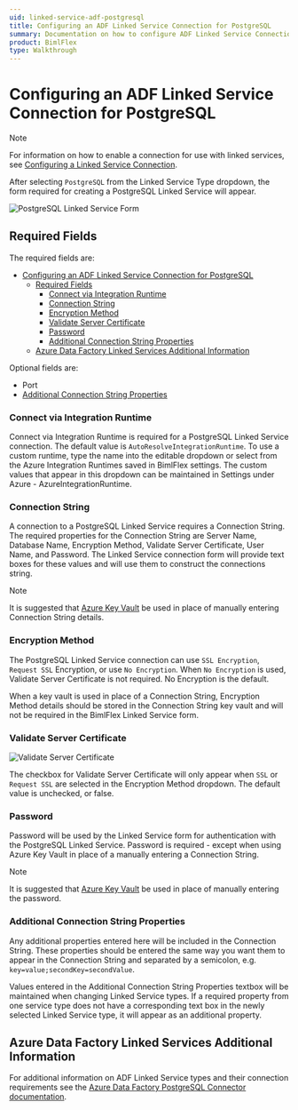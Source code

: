 ```yaml
---
uid: linked-service-adf-postgresql
title: Configuring an ADF Linked Service Connection for PostgreSQL
summary: Documentation on how to configure ADF Linked Service Connection for PostsgreSQL with required fields, connection strings, and links to additional information
product: BimlFlex
type: Walkthrough
---
```

# Configuring an ADF Linked Service Connection for PostgreSQL

> [!NOTE]
> For information on how to enable a connection for use with linked services, see [Configuring a Linked Service Connection](create-linked-service-connection.md).

[//]: # (TODO List of stages, connection types, and system types that can use PostgreSQL)

After selecting `PostgreSQL` from the Linked Service Type dropdown, the form required for creating a PostgreSQL Linked Service will appear.

![PostgreSQL Linked Service Form](images/bimlflex-ss-app-connections-adf-postgresql-form.png "PostgreSQL Linked Service Form")

## Required Fields

The required fields are:

- [Configuring an ADF Linked Service Connection for PostgreSQL](#configuring-an-adf-linked-service-connection-for-postgresql)
  - [Required Fields](#required-fields)
    - [Connect via Integration Runtime](#connect-via-integration-runtime)
    - [Connection String](#connection-string)
    - [Encryption Method](#encryption-method)
    - [Validate Server Certificate](#validate-server-certificate)
    - [Password](#password)
    - [Additional Connection String Properties](#additional-connection-string-properties)
  - [Azure Data Factory Linked Services Additional Information](#azure-data-factory-linked-services-additional-information)

Optional fields are:

+ Port
+ [Additional Connection String Properties](#additional-connection-string-properties)

### Connect via Integration Runtime

Connect via Integration Runtime is required for a PostgreSQL Linked Service connection.
The default value is `AutoResolveIntegrationRuntime`.
To use a custom runtime, type the name into the editable dropdown or select from the Azure Integration Runtimes saved in BimlFlex settings.
The custom values that appear in this dropdown can be maintained in Settings under Azure - AzureIntegrationRuntime.

### Connection String

A connection to a PostgreSQL Linked Service requires a Connection String.
The required properties for the Connection String are Server Name, Database Name, Encryption Method, Validate Server Certificate, User Name, and Password.
The Linked Service connection form will provide text boxes for these values and will use them to construct the connections string.

> [!NOTE]
> It is suggested that [Azure Key Vault](linked-service-azure-key-vault.md) be used in place of manually entering Connection String details.

### Encryption Method

The PostgreSQL Linked Service connection can use `SSL Encryption`, `Request SSL` Encryption, or use `No Encryption`.
When `No Encryption` is used, Validate Server Certificate is not required.
No Encryption is the default.

When a key vault is used in place of a Connection String, Encryption Method details should be stored in the Connection String key vault and will not be required in the BimlFlex Linked Service form.

### Validate Server Certificate

![Validate Server Certificate](images/bimlflex-ss-app-connections-adf-postgresql-validate-server-certificate.png "Validate Server Certificate Checkbox")

The checkbox for Validate Server Certificate will only appear when `SSL` or `Request SSL` are selected in the Encryption Method dropdown.
The default value is unchecked, or false.

### Password

Password will be used by the Linked Service form for authentication with the PostgreSQL Linked Service.
Password is required - except when using Azure Key Vault in place of a manually entering a Connection String.

> [!NOTE]
> It is suggested that [Azure Key Vault](linked-service-azure-key-vault.md) be used in place of manually entering the password.

### Additional Connection String Properties

Any additional properties entered here will be included in the Connection String.
These properties should be entered the same way you want them to appear in the Connection String and separated by a semicolon, e.g. `key=value;secondKey=secondValue`.

Values entered in the Additional Connection String Properties textbox will be maintained when changing Linked Service types.
If a required property from one service type does not have a corresponding text box in the newly selected Linked Service type, it will appear as an additional property.

## Azure Data Factory Linked Services Additional Information

For additional information on ADF Linked Service types and their connection requirements see the [Azure Data Factory PostgreSQL Connector documentation](https://docs.microsoft.com/en-us/azure/data-factory/connector-postgresql).
